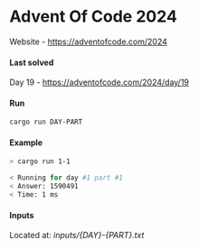 # Advent Of Code 2024
Website - https://adventofcode.com/2024

#### Last solved
Day 19 - https://adventofcode.com/2024/day/19

#### Run
```bash
cargo run DAY-PART
```

#### Example
```bash
> cargo run 1-1

< Running for day #1 part #1
< Answer: 1590491
< Time: 1 ms
```

#### Inputs
Located at: *inputs/{DAY}-{PART}.txt*